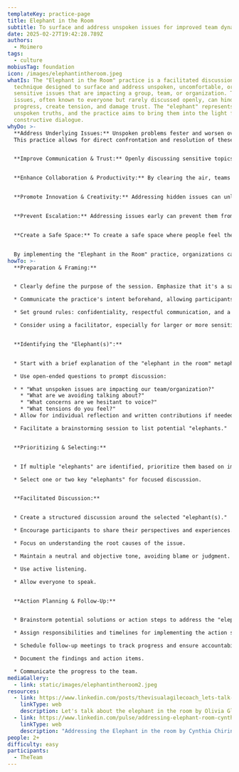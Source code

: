 ```yaml
---
templateKey: practice-page
title: Elephant in the Room
subtitle: To surface and address unspoken issues for improved team dynamics and progress.
date: 2025-02-27T19:42:28.789Z
authors:
  - Moimero
tags:
  - culture
mobiusTag: foundation
icon: /images/elephantintheroom.jpeg
whatIs: The "Elephant in the Room" practice is a facilitated discussion
  technique designed to surface and address unspoken, uncomfortable, or
  sensitive issues that are impacting a group, team, or organization. These
  issues, often known to everyone but rarely discussed openly, can hinder
  progress, create tension, and damage trust. The "elephant" represents these
  unspoken truths, and the practice aims to bring them into the light for
  constructive dialogue.
whyDo: >-
  **Address Underlying Issues:** Unspoken problems fester and worsen over time.
  This practice allows for direct confrontation and resolution of these issues.


  **Improve Communication & Trust:** Openly discussing sensitive topics fosters a culture of transparency and builds trust among team members.


  **Enhance Collaboration & Productivity:** By clearing the air, teams can focus on their goals without the distraction of unresolved conflicts or concerns.


  **Promote Innovation & Creativity:** Addressing hidden issues can unlock new perspectives and ideas, leading to more innovative solutions.


  **Prevent Escalation:** Addressing issues early can prevent them from escalating into larger, more damaging problems.


  **Create a Safe Space:** To create a safe space where people feel they can express themselves without fear of reprisal.


  By implementing the "Elephant in the Room" practice, organizations can create a culture of openness, trust, and collaboration, leading to improved performance and innovation.
howTo: >-
  **Preparation & Framing:**


  * Clearly define the purpose of the session. Emphasize that it's a safe space for open communication.

  * Communicate the practice's intent beforehand, allowing participants time to reflect on potential "elephants."

  * Set ground rules: confidentiality, respectful communication, and a focus on solutions.

  * Consider using a facilitator, especially for larger or more sensitive groups.


  **Identifying the "Elephant(s)":**


  * Start with a brief explanation of the "elephant in the room" metaphor.

  * Use open-ended questions to prompt discussion:

  * * "What unspoken issues are impacting our team/organization?"
    * "What are we avoiding talking about?"
    * "What concerns are we hesitant to voice?"
    * "What tensions do you feel?"
  * Allow for individual reflection and written contributions if needed.

  * Facilitate a brainstorming session to list potential "elephants."


  **Prioritizing & Selecting:**


  * If multiple "elephants" are identified, prioritize them based on impact and urgency.

  * Select one or two key "elephants" for focused discussion.


  **Facilitated Discussion:**


  * Create a structured discussion around the selected "elephant(s)."

  * Encourage participants to share their perspectives and experiences.

  * Focus on understanding the root causes of the issue.

  * Maintain a neutral and objective tone, avoiding blame or judgment.

  * Use active listening.

  * Allow everyone to speak.


  **Action Planning & Follow-Up:**


  * Brainstorm potential solutions or action steps to address the "elephant(s)."

  * Assign responsibilities and timelines for implementing the action steps.

  * Schedule follow-up meetings to track progress and ensure accountability.

  * Document the findings and action items.

  * Communicate the progress to the team.
mediaGallery:
  - link: static/images/elephantintheroom2.jpeg
resources:
  - link: https://www.linkedin.com/posts/thevisualagilecoach_lets-talk-about-the-in-the-room-we-activity-7300063947653541888-4CRB
    linkType: web
    description: Let's talk about the elephant in the room by Olivia Glindevi
  - link: https://www.linkedin.com/pulse/addressing-elephant-room-cynthia-hakutangwi
    linkType: web
    description: "Addressing the Elephant in the room by Cynthia Chirinda Hakutangwi "
people: 2+
difficulty: easy
participants:
  - TheTeam
---
```


